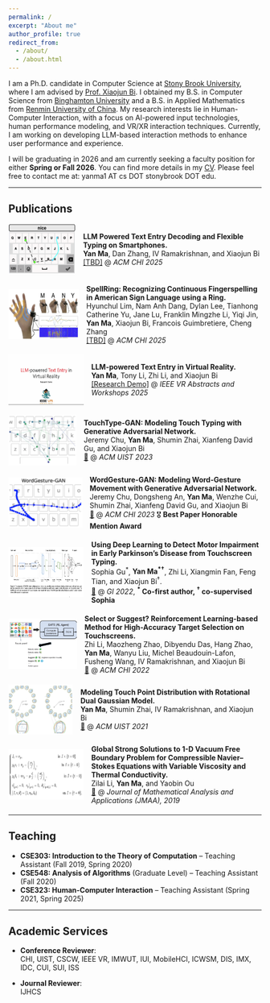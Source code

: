 ```yaml
---
permalink: /
excerpt: "About me"
author_profile: true
redirect_from:
  - /about/
  - /about.html
---
```


I am a Ph.D. candidate in Computer Science at [Stony Brook University](https://www.stonybrook.edu), where I am advised by [Prof. Xiaojun Bi](https://www3.cs.stonybrook.edu/~xiaojun/). I obtained my B.S. in Computer Science from [Binghamton University](https://www.binghamton.edu/) and a B.S. in Applied Mathematics from [Renmin University of China](https://en.ruc.edu.cn/). My research interests lie in Human-Computer Interaction, with a focus on AI-powered input technologies, human performance modeling, and VR/XR interaction techniques. Currently, I am working on developing LLM-based interaction methods to enhance user performance and experience.

I will be graduating in 2026 and am currently seeking a faculty position for either **Spring or Fall 2026**. You can find more details in my [CV](files/cv.pdf). Please feel free to contact me at: yanma1 AT cs DOT stonybrook DOT edu.

---

## Publications  

<!-- ### 2025 -->

<div style="display: flex; align-items: center; margin-bottom: 20px;">
  <img src="images/flexible.png" width="150" height="100" style="margin-right: 15px;">
  <div>
    <b>LLM Powered Text Entry Decoding and Flexible Typing on Smartphones.</b><br>
    <b>Yan Ma</b>, Dan Zhang, IV Ramakrishnan, and Xiaojun Bi<br>
    <a href="TBD">[TBD]</a> @ <i>ACM CHI 2025</i>
  </div>
</div>


<div style="display: flex; align-items: center; margin-bottom: 20px;">
  <img src="images/ringspell.png" width="150" height="100" style="margin-right: 15px;">
  <div>
    <b>SpellRing: Recognizing Continuous Fingerspelling in American Sign Language using a Ring.</b><br>
    Hyunchul Lim, Nam Anh Dang, Dylan Lee, Tianhong Catherine Yu, Jane Lu, Franklin Mingzhe Li, Yiqi Jin, <b>Yan Ma</b>, Xiaojun Bi, Francois Guimbretiere, Cheng Zhang<br>
    <a href="TBD">[TBD]</a> @ <i>ACM CHI 2025</i>
  </div>
</div>


<div style="display: flex; align-items: center; margin-bottom: 20px;">
  <img src="images/vr.png" width="150" height="100" style="margin-right: 15px;">
  <div>
    <b>LLM-powered Text Entry in Virtual Reality.</b><br>
    <b>Yan Ma</b>, Tony Li, Zhi Li, and Xiaojun Bi<br>
    <a href="TBD">[Research Demo]</a> @ <i>IEEE VR Abstracts and Workshops 2025</i>
  </div>
</div>

<!-- ### 2023 -->

<div style="display: flex; align-items: center; margin-bottom: 20px;">
  <img src="images/touchtypegan.png" width="150" height="100" style="margin-right: 15px;">
  <div>
    <b>TouchType-GAN: Modeling Touch Typing with Generative Adversarial Network.</b><br>
    Jeremy Chu, <b>Yan Ma</b>, Shumin Zhai, Xianfeng David Gu, and Xiaojun Bi<br>
    <a href="https://dl.acm.org/doi/10.1145/3586183.3606760">📄</a> @ <i>ACM UIST 2023</i>
  </div>
</div>


<div style="display: flex; align-items: center; margin-bottom: 20px;">
  <img src="images/wordgesturegan.png" width="150" height="100" style="margin-right: 15px;">
  <div>
    <b>WordGesture-GAN: Modeling Word-Gesture Movement with Generative Adversarial Network.</b><br>
    Jeremy Chu, Dongsheng An, <b>Yan Ma</b>, Wenzhe Cui, Shumin Zhai, Xianfeng David Gu, and Xiaojun Bi<br>
    <a href="https://dl.acm.org/doi/10.1145/3544548.3581279">📄</a> @ <i>ACM CHI 2023</i> 🎖 <b>Best Paper Honorable Mention Award</b>
  </div>
</div>

<!-- ### 2022 -->

<div style="display: flex; align-items: center; margin-bottom: 20px;">
  <img src="images/dlparkinson.png" width="150" height="100" style="margin-right: 15px;">
  <div>
    <b>Using Deep Learning to Detect Motor Impairment in Early Parkinson’s Disease from Touchscreen Typing.</b><br>
    Sophia Gu<sup>*</sup>, <b>Yan Ma<sup>*</sup><sup>†</sup></b>, Zhi Li, Xiangmin Fan, Feng Tian, and Xiaojun Bi<sup>†</sup>.<br>
    <a href="https://graphicsinterface.org/proceedings/gi2022/gi2022-21/">📄</a> @ <i>GI 2022</i>, <b><sup>*</sup> Co-first author, <sup>†</sup> co-supervised Sophia</b>
  </div>
</div>


<div style="display: flex; align-items: center; margin-bottom: 20px;">
  <img src="images/rfts.png" width="150" height="100" style="margin-right: 15px;">
  <div>
    <b>Select or Suggest? Reinforcement Learning-based Method for High-Accuracy Target Selection on Touchscreens.</b><br>
    Zhi Li, Maozheng Zhao, Dibyendu Das, Hang Zhao, <b>Yan Ma</b>, Wanyu Liu, Michel Beaudouin-Lafon, Fusheng Wang, IV Ramakrishnan, and Xiaojun Bi<br>
    <a href="https://dl.acm.org/doi/10.1145/3491102.3517472">📄</a> @ <i>ACM CHI 2022</i> 
  </div>
</div>

<!-- ### 2021 -->

<div style="display: flex; align-items: center; margin-bottom: 20px;">
  <img src="images/rdgm.png" width="150" height="100" style="margin-right: 15px;">
  <div>
    <b>Modeling Touch Point Distribution with Rotational Dual Gaussian Model.</b><br>
    <b>Yan Ma</b>, Shumin Zhai, IV Ramakrishnan, and Xiaojun Bi<br>
    <a href="https://dl.acm.org/doi/10.1145/3472749.3474816">📄</a> @ <i>ACM UIST 2021</i>
  </div>
</div>

<!-- ### 2019 -->

<div style="display: flex; align-items: center; margin-bottom: 20px;">
  <img src="images/math.png" width="150" height="100" style="margin-right: 15px;">
  <div>
    <b>Global Strong Solutions to 1-D Vacuum Free Boundary Problem for Compressible Navier–Stokes Equations with Variable Viscosity and Thermal Conductivity.</b><br>
    Zilai Li, <b>Yan Ma</b>, and Yaobin Ou<br>
    <a href="https://www.sciencedirect.com/science/article/pii/S0022247X19301258?via%3Dihub">📄</a> @ <i>Journal of Mathematical Analysis and Applications (JMAA), 2019</i>
  </div>
</div>

---

## Teaching  

- **CSE303: Introduction to the Theory of Computation** – Teaching Assistant (Fall 2019, Spring 2020)
- **CSE548: Analysis of Algorithms** (Graduate Level) – Teaching Assistant (Fall 2020)
- **CSE323: Human-Computer Interaction** – Teaching Assistant (Spring 2021, Spring 2025)

---

## Academic Services

- **Conference Reviewer**:  
  CHI, UIST, CSCW, IEEE VR, IMWUT, IUI, MobileHCI, ICWSM, DIS, IMX, IDC, CUI, SUI, ISS

- **Journal Reviewer**:  
  IJHCS

